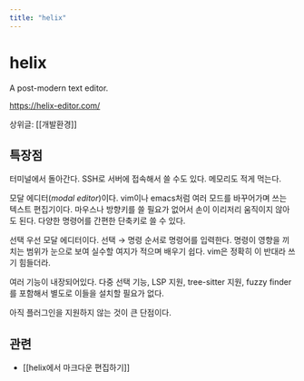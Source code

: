 ```yaml
---
title: "helix"
---
```

# helix

A post-modern text editor.

https://helix-editor.com/

상위글: [[개발환경]]

## 특장점

터미널에서 돌아간다. SSH로 서버에 접속해서 쓸 수도 있다. 메모리도 적게 먹는다.

모달 에디터(*modal editor*)이다. vim이나 emacs처럼 여러 모드를 바꾸어가며 쓰는
텍스트 편집기이다. 마우스나 방향키를 쓸 필요가 없어서 손이 이리저리 움직이지
않아도 된다. 다양한 명령어를 간편한 단축키로 쓸 수 있다.

선택 우선 모달 에디터이다. 선택 → 명령 순서로 명령어를 입력한다. 명령이 영향을
끼치는 범위가 눈으로 보여 실수할 여지가 적으며 배우기 쉽다. vim은 정확히 이
반대라 쓰기 힘들더라.

여러 기능이 내장되어있다. 다중 선택 기능, LSP 지원, tree-sitter 지원, fuzzy
finder를 포함해서 별도로 이들을 설치할 필요가 없다.

아직 플러그인을 지원하지 않는 것이 큰 단점이다.

## 관련

- [[helix에서 마크다운 편집하기]]
